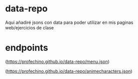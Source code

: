 # data-repo
Aqui añadiré jsons con data para poder utilizar en mis paginas web/ejercicios de clase
# endpoints
(https://profechino.github.io/data-repo/menu.json)

(https://profechino.github.io/data-repo/animecharacters.json)
